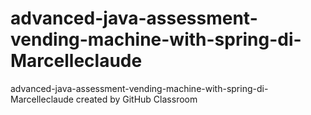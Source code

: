 # advanced-java-assessment-vending-machine-with-spring-di-Marcelleclaude
advanced-java-assessment-vending-machine-with-spring-di-Marcelleclaude created by GitHub Classroom

